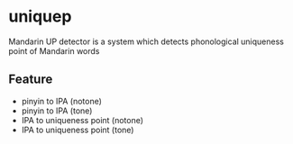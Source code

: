 # uniquep
Mandarin UP detector is a system which detects phonological uniqueness point of Mandarin words

## Feature
- pinyin to IPA (notone)
- pinyin to IPA (tone)
- IPA to uniqueness point (notone)
- IPA to uniqueness point (tone)
